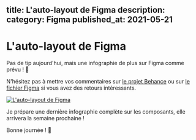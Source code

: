 title: L'auto-layout de Figma
description:
category: Figma
published_at: 2021-05-21
----------
# L'auto-layout de Figma

Pas de tip aujourd'hui, mais une infographie de plus sur Figma comme prévu ! 📣

N'hésitez pas à mettre vos commentaires sur [le projet Behance](https://www.behance.net/gallery/119923347/Lauto-layout-de-Figma) ou sur [le fichier Figma](https://www.figma.com/file/uLOiCiDqXDCoFEsx72Isbl/L'auto-layout-de-Figma?node-id=0%3A1) si vous avez des retours intéressants.

[![L'auto-layout de Figma](/images/figma/auto-layout.png)](/images/figma/auto-layout.png)

Je prépare une dernière infographie complète sur les composants, elle arrivera la semaine prochaine !

Bonne journée ! 👋
